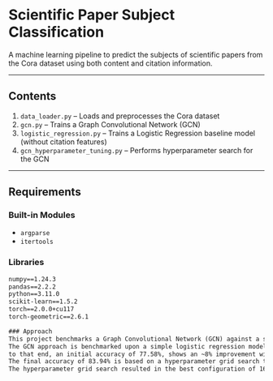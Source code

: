 # Scientific Paper Subject Classification

A machine learning pipeline to predict the subjects of scientific papers from the Cora dataset using both content and citation information.

---

## Contents

1. `data_loader.py` – Loads and preprocesses the Cora dataset  
2. `gcn.py` – Trains a Graph Convolutional Network (GCN)  
3. `logistic_regression.py` – Trains a Logistic Regression baseline model (without citation features)  
4. `gcn_hyperparameter_tuning.py` – Performs hyperparameter search for the GCN  

---

## Requirements

### Built-in Modules
- `argparse`
- `itertools`

### Libraries
```txt
numpy==1.24.3
pandas==2.2.2
python==3.11.0
scikit-learn==1.5.2
torch==2.0.0+cu117
torch-geometric==2.6.1

### Approach
This project benchmarks a Graph Convolutional Network (GCN) against a simple Logistic Regression model using 10 fold cross validation. 
The GCN approach is benchmarked upon a simple logistic regression model without the citation network features, 
to that end, an initial accuracy of 77.58%, shows an ~8% improvement with the GCN that includes the citation network features. 
The final accuracy of 83.94% is based on a hyperparameter grid search that automatizes various permutations of the hyperparameters, specifically the hidden layers, learning rate and optimizers. 
The hyperparameter grid search resulted in the best configuration of 16, 0.005 and Adam respectively. 
